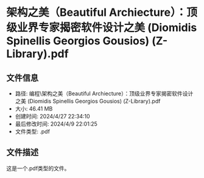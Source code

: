 ﻿# 架构之美（Beautiful Archiecture）：顶级业界专家揭密软件设计之美 (Diomidis Spinellis  Georgios Gousios) (Z-Library).pdf

## 文件信息
- 路径: 编程\架构之美（Beautiful Archiecture）：顶级业界专家揭密软件设计之美 (Diomidis Spinellis  Georgios Gousios) (Z-Library).pdf
- 大小: 46.41 MB
- 创建时间: 2024/4/27 22:34:10
- 最后修改时间: 2024/4/9 22:01:25
- 文件类型: .pdf

## 文件描述
这是一个.pdf类型的文件。

